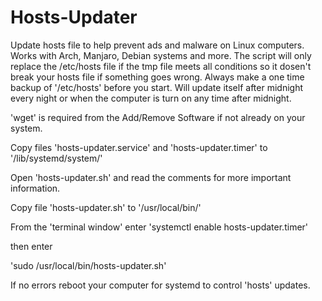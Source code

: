 # Hosts-Updater
Update hosts file to help prevent ads and malware on Linux computers.
Works with Arch, Manjaro, Debian systems and more.
The script will only replace the /etc/hosts file if the tmp file meets all conditions so it dosen't break your hosts file if something goes wrong.
Always make a one time backup of '/etc/hosts' before you start.
Will update itself after midnight every night or when the computer is turn on any time after midnight.

'wget' is required from the Add/Remove Software if not already on your system.

Copy files 'hosts-updater.service' and 'hosts-updater.timer' to '/lib/systemd/system/'

Open 'hosts-updater.sh' and read the comments for more important information.

Copy file 'hosts-updater.sh' to '/usr/local/bin/'

From the 'terminal window' enter
'systemctl enable hosts-updater.timer'

then enter

'sudo /usr/local/bin/hosts-updater.sh'

If no errors reboot your computer for systemd to control 'hosts' updates.
